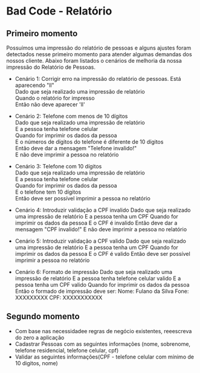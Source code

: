 # Bad Code - Relatório

## Primeiro momento
Possuímos uma impressão do relatório de pessoas e alguns ajustes foram detectados
nesse primeiro momento para atender algumas demandas dos nossos cliente. 
Abaixo foram listados o cenários de melhoria da nossa impressão do Relatório de Pessoas.

* Cenário 1: Corrigir erro na impressão do relatório de pessoas. Está aparecendo "ll"<br>
Dado que seja realizado uma impressão de relatório<br> 
Quando o relatório for impresso<br>
Então não deve aparecer 'll'<br>

* Cenário 2: Telefone com menos de 10 dígitos<br>
Dado que seja realizado uma impressão de relatório <br>
 E a pessoa tenha telefone celular<br> 
Quando for imprimir os dados da pessoa<br> 
 E o números de dígitos do telefone é diferente de 10 dígitos<br>
Então deve dar a mensagem "Telefone invalido!"<br>
 E não deve imprimir a pessoa no relatório<br>

* Cenário 3: Telefone com 10 dígitos<br>
Dado que seja realizado uma impressão de relatório <br>
 E a pessoa tenha telefone celular<br> 
Quando for imprimir os dados da pessoa<br> 
 E o telefone tem 10 dígitos<br>
Então deve ser possível imprimir a pessoa no relatório<br>
 
* Cenário 4: Introduzir validação a CPF invalido
Dado que seja realizado uma impressão de relatório
 E a pessoa tenha um CPF
Quando for imprimir os dados da pessoa 
 E o CPF é invalido
Então deve dar a mensagem "CPF invalido!"
 E não deve imprimir a pessoa no relatório
 
* Cenário 5: Introduzir validação a CPF valido
Dado que seja realizado uma impressão de relatório
 E a pessoa tenha um CPF
Quando for imprimir os dados da pessoa 
 E o CPF é valido
Então deve ser possível imprimir a pessoa no relatório

* Cenário 6: Formato de impressão 
Dado que seja realizado uma impressão de relatório 
 E a pessoa tenha telefone celular valido
 E a pessoa tenha um CPF valido
Quando for imprimir os dados da pessoa 
Então o formado de impressão deve ser:
Nome: Fulano da Silva
Fone: XXXXXXXXX
CPF: XXXXXXXXXXX

## Segundo momento
* Com base nas necessidadee regras de negócio existentes, reeescreva do zero a aplicação
* Cadastrar Pessoas com as seguintes informações (nome, sobrenome, telefone residencial, telefone celular, cpf)
* Validar as seguintes informações(CPF - telefone celular com mínimo de 10 digitos, nome)


